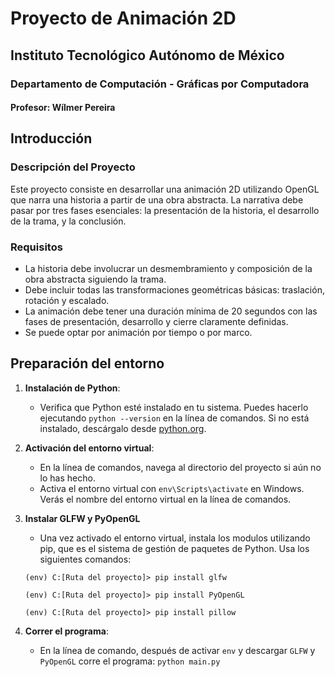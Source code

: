 # Proyecto de Animación 2D

## Instituto Tecnológico Autónomo de México
### Departamento de Computación - Gráficas por Computadora
#### Profesor: Wílmer Pereira

## Introducción

### Descripción del Proyecto
Este proyecto consiste en desarrollar una animación 2D utilizando OpenGL que narra una historia a partir de una obra abstracta. La narrativa debe pasar por tres fases esenciales: la presentación de la historia, el desarrollo de la trama, y la conclusión.

### Requisitos
- La historia debe involucrar un desmembramiento y composición de la obra abstracta siguiendo la trama.
- Debe incluir todas las transformaciones geométricas básicas: traslación, rotación y escalado.
- La animación debe tener una duración mínima de 20 segundos con las fases de presentación, desarrollo y cierre claramente definidas.
- Se puede optar por animación por tiempo o por marco.

## Preparación del entorno

1. **Instalación de Python**:
   - Verifica que Python esté instalado en tu sistema. Puedes hacerlo ejecutando `python --version` en la línea de comandos. Si no está instalado, descárgalo desde [python.org](https://www.python.org/downloads/).

2. **Activación del entorno virtual**:
   - En la línea de comandos, navega al directorio del proyecto si aún no lo has hecho.
   - Activa el entorno virtual con `env\Scripts\activate` en Windows. Verás el nombre del entorno virtual en la línea de comandos.

3. **Instalar GLFW y PyOpenGL**
   - Una vez activado el entorno virtual, instala los modulos utilizando pip, que es el sistema de gestión de paquetes de Python. Usa los siguientes comandos:

   `(env) C:[Ruta del proyecto]> pip install glfw`

   `(env) C:[Ruta del proyecto]> pip install PyOpenGL`

   `(env) C:[Ruta del proyecto]> pip install pillow`

4. **Correr el programa**:
   - En la línea de comando, después de activar `env` y descargar `GLFW` y `PyOpenGL` corre el programa: `python main.py`


